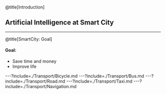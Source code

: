 @title[Introduction]
## Artificial Intelligence at Smart City

---
@title[SmartCity: Goal]
 #### Goal:
 - Save time and money
 - Improve life

---?include=./Transport/Bicycle.md
---?include=./Transport/Bus.md
---?include=./Transport/Road.md
---?include=./Transport/Taxi.md
---?include=./Transport/Navigation.md
